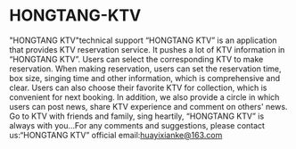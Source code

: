 # HONGTANG-KTV
"HONGTANG KTV"technical support
“HONGTANG KTV” is an application that provides KTV reservation service. It pushes a lot of KTV information in “HONGTANG KTV”. Users can select the corresponding KTV to make reservation. When making reservation, users can set the reservation time, box size, singing time and other information, which is comprehensive and clear. Users can also choose their favorite KTV for collection, which is convenient for next booking. In addition, we also provide a circle in which users can post news, share KTV experience and comment on others' news. Go to KTV with friends and family, sing heartily, “HONGTANG KTV” is always with you…For any comments and suggestions, please contact us:“HONGTANG KTV” official email:huayixianke@163.com
